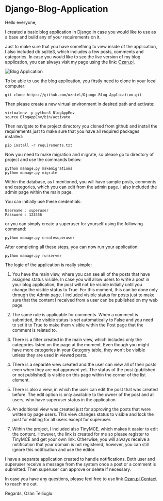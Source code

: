 # Django-Blog-Application
Hello everyone,

I created a basic blog application in Django in case you would like to use as a base and build any of your requirements on it.

Just to make sure that you have something to view inside of the application, I also included db.sqlite3, which includes a few posts, comments and categories.
In case you would like to see the live version of my blog application, you can always visit my page using the link: <a href="https://www.ozan.pl">Ozan.pl</a>.

![Blog Application](https://i.imgur.com/6aPojv7.png)

To be able to use the blog application, you firstly need to clone in your local computer:

```
git clone https://github.com/ozntel/Django-Blog-Application.git
```

Then please create a new virtual environment in desired path and activate:

```
virtualenv -p python3 BlogAppEnv
source BlogAppEnv/bin/activate
```

Then navigate to the project directory you cloned from github and install the requirements just to make sure that you have all required packages installed:

```
pip install -r requirements.txt
```

Now you need to make migration and migrate, so please go to directory of project and use the commands below:

```
python manage.py makemigrations
python manage.py migrate
```

Within the database, as I mentioned, you will have sample posts, comments and categories, which you can edit from the admin page. I also included the admin page within the main page.

You can initially use these credentials:

```
Username : superuser
Password : 123456
```

or you can simply create a superuser for yourself using the following command:

```
python manage.py createsuperuser
```

After completing all these steps, you can now run your application:

```
python manage.py runserver
```

The logic of the application is really simple:

1. You have the main view, where you can see all of the posts that have assigned status visible. In case you will allow users to write a post in your blog application, the post will not be visible initially until you change the visible status to True. For this moment, this can be done only through the Admin page. I included visible status for posts just to make sure that the content I received from a user can be published on my web page.  

1. The same rule is applicable for comments. When a comment is submitted, the visible status is set automatically to False and you need to set it to True to make them visible within the Post page that the comment is related to.

1. There is a filter created in the main view, which includes only the categories listed on the page at the moment. Even though you might have more categories in your Category table, they won't be visible unless they are used in viewed posts.

1. There is a separate view created and the user can view all of their posts even when they are not approved yet. The status of the post (published or not published) is visible on this page within the corner of the list element.

1. There is also a view, in which the user can edit the post that was created before. The edit option is only available to the owner of the post and all users, who have superuser status in the application.

1. An additional view was created just for approving the posts that were written by page users. This view changes status to visible and lock the post for editing for all users except for superuser.

1. Within the project, I included also TinyMCE, which makes it easier to edit the content. However, the link is created for me so please register to TinyMCE and get your own link. Otherwise, you will always receive a notification that your domain is not registered, however, you can still ignore this notification and use the editor.

I have a separate application created to handle notifications. Both user and superuser receive a message from the system once a post or a comment is submitted. Then superuser can approve or delete if necessary.

In case you have any questions, please feel free to use link <a href="https://www.ozan.pl/contact/">Ozan.pl Contact</a> to reach me out.

Regards,
Ozan Tellioglu
